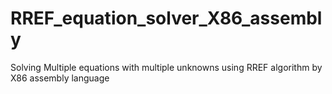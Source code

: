 # RREF_equation_solver_X86_assembly
Solving Multiple equations with multiple unknowns using RREF algorithm by X86 assembly language
